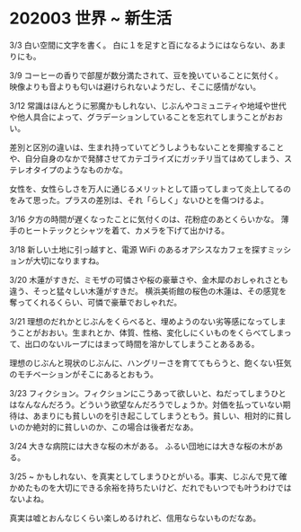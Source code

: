 # 202003 世界 ~ 新生活

3/3
白い空間に文字を書く。
白に１を足すと百になるようにはならない、あまりにも。

3/9
コーヒーの香りで部屋が数分満たされて、豆を挽いていることに気付く。
映像よりも音よりも匂いは避けられないようだし、そこに感情がない。

3/12
常識はほんとうに邪魔かもしれない、じぶんやコミュニティや地域や世代や他人具合によって、グラデーションしていることを忘れてしまうことがおおい。

差別と区別の違いは、生まれ持っていてどうしようもないことを揶揄することや、自分自身のなかで発酵させてカテゴライズにガッチリ当てはめてしまう、ステレオタイプのようなものかな。

女性を、女性らしさを万人に通じるメリットとして語ってしまって炎上してるのをみて思った。プラスの差別は、それ「らしく」ないひとを傷つけるよ。

3/16
夕方の時間が遅くなったことに気付くのは、花粉症のあとくらいかな。
薄手のヒートテックとシャツを着て、カメラを下げて出かける。

3/18
新しい土地に引っ越すと、電源 WiFi のあるオアシスなカフェを探すミッションが大切になりますね。

3/20
木蓮がすきだ、ミモザの可憐さや桜の豪華さや、金木犀のおしゃれさとも違う、そっと猛々しい木蓮がすきだ。
横浜美術館の桜色の木蓮は、その感覚を奪ってくれるくらい、可憐で豪華でおしゃれだ。

3/21
理想のだれかとじぶんをくらべると、埋めようのない劣等感になってしまうことがおおい。生まれとか、体質、性格、変化しにくいものをくらべてしまって、出口のないループにはまって時間を溶かしてしまうことあるある。

理想のじぶんと現状のじぶんに、ハングリーさを育ててもらうと、飽くない狂気のモチベーションがそこにあるとおもう。

3/23
フィクション。フィクションにこうあって欲しいと、ねだってしまうひとはなんなんだろう。どういう欲望なんだろうでしょうか。対価を払っていない期待は、あまりにも貧しいのを引き起こしてしまうともう。貧しい、相対的に貧しいのか絶対的に貧しいのか、この場合は後者だなあ。

3/24
大きな病院には大きな桜の木がある。
ふるい団地には大きな桜の木がある。

3/25
~ かもしれない、を真実としてしまうひとがいる。事実、じぶんで見て確かめたものを大切にできる余裕を持ちたいけど、だれでもいつでも叶うわけではないよね。

真実は嘘とおんなじくらい楽しめるけれど、信用ならないものだなあ。
